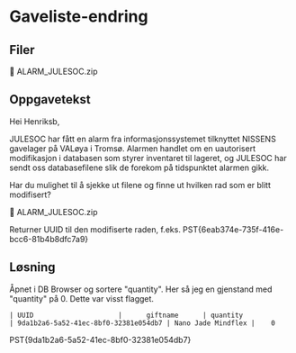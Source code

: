 # Gaveliste-endring

## Filer
📎 ALARM_JULESOC.zip

## Oppgavetekst
Hei Henriksb,

JULESOC har fått en alarm fra informasjonssystemet tilknyttet NISSENS gavelager på VALøya i Tromsø. Alarmen handlet om en uautorisert modifikasjon i databasen som styrer inventaret til lageret, og JULESOC har sendt oss databasefilene slik de forekom på tidspunktet alarmen gikk.

Har du mulighet til å sjekke ut filene og finne ut hvilken rad som er blitt modifisert?

📎 ALARM_JULESOC.zip

Returner UUID til den modifiserte raden, f.eks. PST{6eab374e-735f-416e-bcc6-81b4b8dfc7a9}

## Løsning
Åpnet i DB Browser og sortere "quantity". Her så jeg en gjenstand med "quantity" på 0. Dette var visst flagget.
```
| UUID				       |      giftname      | quantity
| 9da1b2a6-5a52-41ec-8bf0-32381e054db7 | Nano Jade Mindflex |    0
```

PST{9da1b2a6-5a52-41ec-8bf0-32381e054db7}
